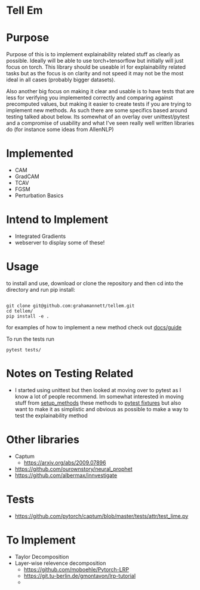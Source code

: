 
# Tell Em

# Purpose
Purpose of this is to implement explainability related stuff as clearly as possible.  Ideally will be able to use torch+tensorflow but initially will just focus on torch.  This library should be useable irl for explainability related tasks but as the focus is on clarity and not speed it may not be the most ideal in all cases (probably bigger datasets).

Also another big focus on making it clear and usable is to have tests that are less for verifying you implemented correctly and comparing against precomputed values, but making it easier to create tests if you are trying to implement new methods.  As such there are some specifics based around testing talked about below.  Its somewhat of an overlay over unittest/pytest and a compromise of usability and what I've seen really well written libraries do (for instance some ideas from AllenNLP)

# Implemented
- CAM
- GradCAM
- TCAV
- FGSM
- Perturbation Basics

# Intend to Implement

- Integrated Gradients
- webserver to display some of these!


# Usage

to install and use, download or clone the repository and then cd into the directory and run pip install:

```

git clone git@github.com:grahamannett/tellem.git
cd tellem/
pip install -e .
```

<!-- from there an example of how to use it would be -->

<!-- ```
python examples/example_tcav.py
``` -->

for examples of how to implement a new method check out [docs/guide](docs/guide.md)

To run the tests run

```
pytest tests/
```


# Notes on Testing Related
- I started using unittest but then looked at moving over to pytest as I know a lot of people recommend.  Im somewhat interested in moving stuff from [setup_methods](https://docs.pytest.org/en/latest/how-to/xunit_setup.html#method-and-function-level-setup-teardown) these methods to [pytest fixtures](https://docs.pytest.org/en/latest/how-to/fixtures.html#how-to-fixtures) but also want to make it as simplistic and obvious as possible to make a way to test the explainability method

# Other libraries

- Captum
  - https://arxiv.org/abs/2009.07896
- https://github.com/ourownstory/neural_prophet
- https://github.com/albermax/innvestigate


# Tests
- https://github.com/pytorch/captum/blob/master/tests/attr/test_lime.py


# To Implement
- Taylor Decomposition
- Layer-wise relevence decomposition
  - https://github.com/moboehle/Pytorch-LRP
  - https://git.tu-berlin.de/gmontavon/lrp-tutorial
  -
